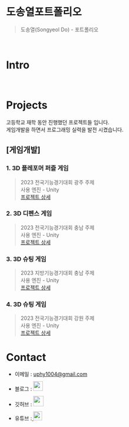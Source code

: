 # 도송열포트폴리오

> 도송열(Songyeol Do) - 포트폴리오

<br />

# Intro

<br />

# Projects
고등학교 재학 동안 진행했던 프로젝트들 입니다.<br />
게임개발을 하면서 프로그래밍 실력을 발전 시켰습니다.

## [게임개발]
### 1. 3D 플레포머 퍼즐 게임
> 2023 전국기능경기대회 광주 주제<br />
> 사용 엔진 - Unity<br />
> [프로젝트 상세](https://github.com/yeo12/2023-gwangju-game-01)<br />

### 2. 3D 디펜스 게임
> 2023 전국기능경기대회 충남 주제<br />
> 사용 엔진 - Unity<br />
> [프로젝트 상세](https://github.com/yeo12/2023-chungnam-game-02)<br />

### 3. 3D 슈팅 게임
> 2023 지방기능경기대회 충남 주제<br />
> 사용 엔진 - Unity<br />
> [프로젝트 상세](https://github.com/yeo12/2023-chungnam-game-01)<br />

### 4. 3D 슈팅 게임
> 2023 전국기능경기대회 강원 주제<br />
> 사용 엔진 - Unity<br />
> [프로젝트 상세](https://github.com/yeo12/2023-gangwon-game-01)<br />

# Contact
- 이메일 : uphy1004@gmail.com<br />
- 블로그 : <a href="https://50n8y301.tistory.com/">
  <img src="https://img1.daumcdn.net/thumb/R1280x0/?scode=mtistory2&fname=https%3A%2F%2Fblog.kakaocdn.net%2Fdn%2FkEjsa%2FbtsJzCPJtaI%2FSHWcOFdSQuYJIJRbvL77hK%2Fimg.png" height="26px" style="margin-top: 10px" />
  </a><br />
- 깃허브 : <a href="https://github.com/yeo12">
  <img src="https://user-images.githubusercontent.com/68724828/185908612-22f4d219-78a7-4de7-bb02-deecaa63bffa.png" height="28px" style="margin-top: 10px" />
  </a><br />
- 유튜브 :<a href="https://www.youtube.com/@user-ne5yg6yd9p">
  <img src="https://user-images.githubusercontent.com/1569988/159397141-21463bc2-2acf-416b-aa15-235664556f34.png" height="24px" style="margin-top: 10px" />
  </a><br />
